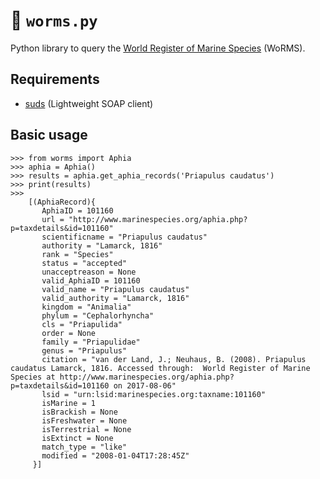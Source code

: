 # :octopus: `worms.py`

Python library to query the [World Register of Marine Species](http://www.marinespecies.org/) (WoRMS).

## Requirements

- [suds](https://pypi.org/project/suds/) (Lightweight SOAP client)

## Basic usage

```
>>> from worms import Aphia
>>> aphia = Aphia()
>>> results = aphia.get_aphia_records('Priapulus caudatus')
>>> print(results)
>>>
    [(AphiaRecord){
       AphiaID = 101160
       url = "http://www.marinespecies.org/aphia.php?p=taxdetails&id=101160"
       scientificname = "Priapulus caudatus"
       authority = "Lamarck, 1816"
       rank = "Species"
       status = "accepted"
       unacceptreason = None
       valid_AphiaID = 101160
       valid_name = "Priapulus caudatus"
       valid_authority = "Lamarck, 1816"
       kingdom = "Animalia"
       phylum = "Cephalorhyncha"
       cls = "Priapulida"
       order = None
       family = "Priapulidae"
       genus = "Priapulus"
       citation = "van der Land, J.; Neuhaus, B. (2008). Priapulus caudatus Lamarck, 1816. Accessed through:  World Register of Marine Species at http://www.marinespecies.org/aphia.php?p=taxdetails&id=101160 on 2017-08-06"
       lsid = "urn:lsid:marinespecies.org:taxname:101160"
       isMarine = 1
       isBrackish = None
       isFreshwater = None
       isTerrestrial = None
       isExtinct = None
       match_type = "like"
       modified = "2008-01-04T17:28:45Z"
     }]
```
